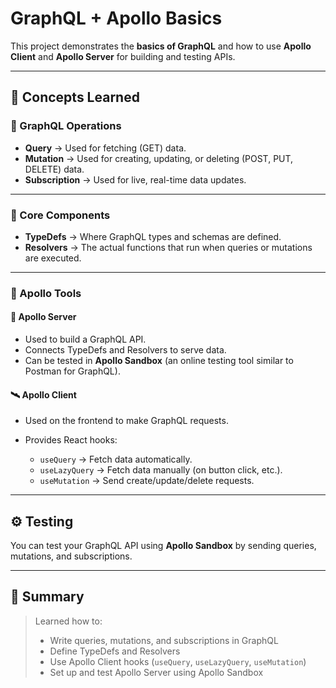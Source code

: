 # GraphQL + Apollo Basics

This project demonstrates the **basics of GraphQL** and how to use **Apollo Client** and **Apollo Server** for building and testing APIs.

---

## 📘 Concepts Learned

### 🔹 GraphQL Operations

* **Query** → Used for fetching (GET) data.
* **Mutation** → Used for creating, updating, or deleting (POST, PUT, DELETE) data.
* **Subscription** → Used for live, real-time data updates.

---

### 🔹 Core Components

* **TypeDefs** → Where GraphQL types and schemas are defined.
* **Resolvers** → The actual functions that run when queries or mutations are executed.

---

### 🔹 Apollo Tools

#### 🧩 Apollo Server

* Used to build a GraphQL API.
* Connects TypeDefs and Resolvers to serve data.
* Can be tested in **Apollo Sandbox** (an online testing tool similar to Postman for GraphQL).

#### 🛰️ Apollo Client

* Used on the frontend to make GraphQL requests.
* Provides React hooks:

  * `useQuery` → Fetch data automatically.
  * `useLazyQuery` → Fetch data manually (on button click, etc.).
  * `useMutation` → Send create/update/delete requests.

---

## ⚙️ Testing

You can test your GraphQL API using **Apollo Sandbox** by sending queries, mutations, and subscriptions.

---

## 🧠 Summary

> Learned how to:
>
> * Write queries, mutations, and subscriptions in GraphQL
> * Define TypeDefs and Resolvers
> * Use Apollo Client hooks (`useQuery`, `useLazyQuery`, `useMutation`)
> * Set up and test Apollo Server using Apollo Sandbox
